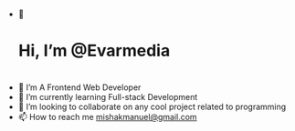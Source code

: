 - 👋 <h1>Hi, I’m @Evarmedia<h1>
- 👀 I’m A Frontend Web Developer
- 🌱 I’m currently learning Full-stack Development
- 💞️ I’m looking to collaborate on any cool project related to  programming
- 📫 How to reach me mishakmanuel@gmail.com
<!---
Evarmedia/Evarmedia is a ✨ special ✨ repository because its `README.md` (this file) appears on your GitHub profile.
You can click the Preview link to take a look at your changes.
--->
